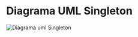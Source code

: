 # Diagrama UML Singleton
![Diagrama uml Singleton](https://github.com/user-attachments/assets/7c28a86e-90e4-410b-aa03-3a77540f43db)
